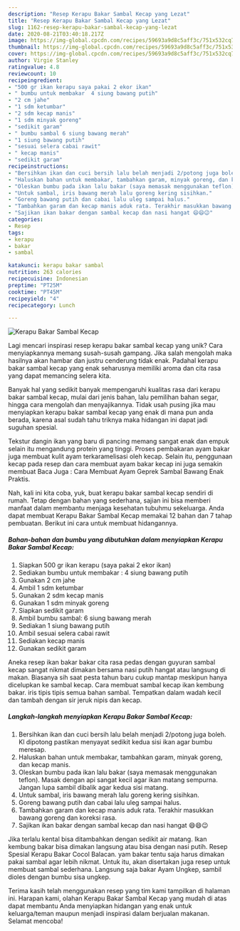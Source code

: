 ```yaml
---
description: "Resep Kerapu Bakar Sambal Kecap yang Lezat"
title: "Resep Kerapu Bakar Sambal Kecap yang Lezat"
slug: 1162-resep-kerapu-bakar-sambal-kecap-yang-lezat
date: 2020-08-21T03:40:18.217Z
image: https://img-global.cpcdn.com/recipes/59693a9d8c5aff3c/751x532cq70/kerapu-bakar-sambal-kecap-foto-resep-utama.jpg
thumbnail: https://img-global.cpcdn.com/recipes/59693a9d8c5aff3c/751x532cq70/kerapu-bakar-sambal-kecap-foto-resep-utama.jpg
cover: https://img-global.cpcdn.com/recipes/59693a9d8c5aff3c/751x532cq70/kerapu-bakar-sambal-kecap-foto-resep-utama.jpg
author: Virgie Stanley
ratingvalue: 4.8
reviewcount: 10
recipeingredient:
- "500 gr ikan kerapu saya pakai 2 ekor ikan"
- " bumbu untuk membakar  4 siung bawang putih"
- "2 cm jahe"
- "1 sdm ketumbar"
- "2 sdm kecap manis"
- "1 sdm minyak goreng"
- "sedikit garam"
- " bumbu sambal 6 siung bawang merah"
- "1 siung bawang putih"
- "sesuai selera cabai rawit"
- " kecap manis"
- "sedikit garam"
recipeinstructions:
- "Bersihkan ikan dan cuci bersih lalu belah menjadi 2/potong juga boleh. Kl dipotong pastikan menyayat sedikit kedua sisi ikan agar bumbu meresap."
- "Haluskan bahan untuk membakar, tambahkan garam, minyak goreng, dan kecap manis."
- "Oleskan bumbu pada ikan lalu bakar (saya memasak menggunakan teflon). Masak dengan api sangat kecil agar ikan matang sempurna. Jangan lupa sambil dibalik agar kedua sisi matang."
- "Untuk sambal, iris bawang merah lalu goreng kering sisihkan."
- "Goreng bawang putih dan cabai lalu uleg sampai halus."
- "Tambahkan garam dan kecap manis aduk rata. Terakhir masukkan bawang goreng dan koreksi rasa."
- "Sajikan ikan bakar dengan sambal kecap dan nasi hangat 😄😄😉"
categories:
- Resep
tags:
- kerapu
- bakar
- sambal

katakunci: kerapu bakar sambal 
nutrition: 263 calories
recipecuisine: Indonesian
preptime: "PT25M"
cooktime: "PT45M"
recipeyield: "4"
recipecategory: Lunch

---
```



![Kerapu Bakar Sambal Kecap](https://img-global.cpcdn.com/recipes/59693a9d8c5aff3c/751x532cq70/kerapu-bakar-sambal-kecap-foto-resep-utama.jpg)

Lagi mencari inspirasi resep kerapu bakar sambal kecap yang unik? Cara menyiapkannya memang susah-susah gampang. Jika salah mengolah maka hasilnya akan hambar dan justru cenderung tidak enak. Padahal kerapu bakar sambal kecap yang enak seharusnya memiliki aroma dan cita rasa yang dapat memancing selera kita.

Banyak hal yang sedikit banyak mempengaruhi kualitas rasa dari kerapu bakar sambal kecap, mulai dari jenis bahan, lalu pemilihan bahan segar, hingga cara mengolah dan menyajikannya. Tidak usah pusing jika mau menyiapkan kerapu bakar sambal kecap yang enak di mana pun anda berada, karena asal sudah tahu triknya maka hidangan ini dapat jadi suguhan spesial.

Tekstur dangin ikan yang baru di pancing memang sangat enak dan empuk selain itu mengandung protein yang tinggi. Proses pembakaran ayam bakar juga membuat kulit ayam terkaramelisasi oleh kecap. Selain itu, penggunaan kecap pada resep dan cara membuat ayam bakar kecap ini juga semakin membuat Baca Juga : Cara Membuat Ayam Geprek Sambal Bawang Enak Praktis.


Nah, kali ini kita coba, yuk, buat kerapu bakar sambal kecap sendiri di rumah. Tetap dengan bahan yang sederhana, sajian ini bisa memberi manfaat dalam membantu menjaga kesehatan tubuhmu sekeluarga. Anda dapat membuat Kerapu Bakar Sambal Kecap memakai 12 bahan dan 7 tahap pembuatan. Berikut ini cara untuk membuat hidangannya.

<!--inarticleads1-->

##### Bahan-bahan dan bumbu yang dibutuhkan dalam menyiapkan Kerapu Bakar Sambal Kecap:

1. Siapkan 500 gr ikan kerapu (saya pakai 2 ekor ikan)
1. Sediakan  bumbu untuk membakar : 4 siung bawang putih
1. Gunakan 2 cm jahe
1. Ambil 1 sdm ketumbar
1. Gunakan 2 sdm kecap manis
1. Gunakan 1 sdm minyak goreng
1. Siapkan sedikit garam
1. Ambil  bumbu sambal: 6 siung bawang merah
1. Sediakan 1 siung bawang putih
1. Ambil sesuai selera cabai rawit
1. Sediakan  kecap manis
1. Gunakan sedikit garam


Aneka resep ikan bakar bakar cita rasa pedas dengan guyuran sambal kecap sangat nikmat dimakan bersama nasi putih hangat atau langsung di makan. Biasanya sih saat pesta tahun baru cukup mantap meskipun hanya dicelupkan ke sambal kecap. Cara membuat sambal kecap ikan kembung bakar. iris tipis tipis semua bahan sambal. Tempatkan dalam wadah kecil dan tambah dengan sir jeruk nipis dan kecap. 

<!--inarticleads2-->

##### Langkah-langkah menyiapkan Kerapu Bakar Sambal Kecap:

1. Bersihkan ikan dan cuci bersih lalu belah menjadi 2/potong juga boleh. Kl dipotong pastikan menyayat sedikit kedua sisi ikan agar bumbu meresap.
1. Haluskan bahan untuk membakar, tambahkan garam, minyak goreng, dan kecap manis.
1. Oleskan bumbu pada ikan lalu bakar (saya memasak menggunakan teflon). Masak dengan api sangat kecil agar ikan matang sempurna. Jangan lupa sambil dibalik agar kedua sisi matang.
1. Untuk sambal, iris bawang merah lalu goreng kering sisihkan.
1. Goreng bawang putih dan cabai lalu uleg sampai halus.
1. Tambahkan garam dan kecap manis aduk rata. Terakhir masukkan bawang goreng dan koreksi rasa.
1. Sajikan ikan bakar dengan sambal kecap dan nasi hangat 😄😄😉


Jika terlalu kental bisa ditambahkan dengan sedikit air matang. Ikan kembung bakar bisa dimakan langsung atau bisa dengan nasi putih. Resep Spesial Kerapu Bakar Cocol Balacan. yam bakar tentu saja harus dimakan pakai sambal agar lebih nikmat. Untuk itu, akan disertakan juga resep untuk membuat sambal sederhana. Langsung saja bakar Ayam Ungkep, sambil dioles dengan bumbu sisa ungkep. 

Terima kasih telah menggunakan resep yang tim kami tampilkan di halaman ini. Harapan kami, olahan Kerapu Bakar Sambal Kecap yang mudah di atas dapat membantu Anda menyiapkan hidangan yang enak untuk keluarga/teman maupun menjadi inspirasi dalam berjualan makanan. Selamat mencoba!
